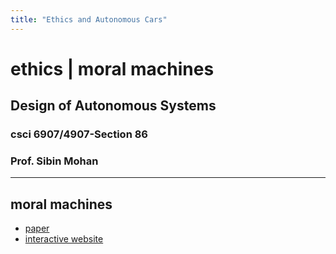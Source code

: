 ```yaml
---
title: "Ethics and Autonomous Cars"
---
```


# ethics | moral machines

## **Design of Autonomous Systems**
### csci 6907/4907-Section 86
### Prof. **Sibin Mohan**

---

## moral machines

- [paper](https://www.nature.com/articles/s41586-018-0637-6)
- [interactive website](https://www.moralmachine.net)